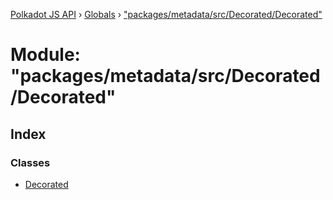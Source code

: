 [Polkadot JS API](../README.md) › [Globals](../globals.md) › ["packages/metadata/src/Decorated/Decorated"](_packages_metadata_src_decorated_decorated_.md)

# Module: "packages/metadata/src/Decorated/Decorated"

## Index

### Classes

* [Decorated](../classes/_packages_metadata_src_decorated_decorated_.decorated.md)
